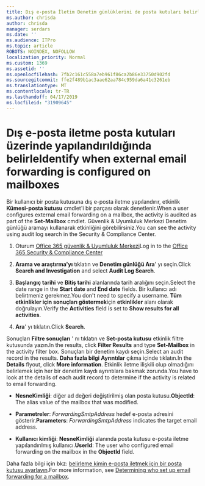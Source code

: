 ```yaml
---
title: Dış e-posta İletim Denetim günlüklerini de posta kutuları belirle
ms.author: chrisda
author: chrisda
manager: serdars
ms.date: ''
ms.audience: ITPro
ms.topic: article
ROBOTS: NOINDEX, NOFOLLOW
localization_priority: Normal
ms.custom: 1369
ms.assetid: ''
ms.openlocfilehash: 7fb2c161c558a7eb961f86ca2b86e33750d902fd
ms.sourcegitcommit: ffe2f489b1ac3aae62aa784c959da6a41c3261eb
ms.translationtype: MT
ms.contentlocale: tr-TR
ms.lasthandoff: 04/17/2019
ms.locfileid: "31909645"
---
```

# <a name="identify-when-external-email-forwarding-is-configured-on-mailboxes"></a><span data-ttu-id="208af-102">Dış e-posta iletme posta kutuları üzerinde yapılandırıldığında belirle</span><span class="sxs-lookup"><span data-stu-id="208af-102">Identify when external email forwarding is configured on mailboxes</span></span>

<span data-ttu-id="208af-103">Bir kullanıcı bir posta kutusuna dış e-posta iletme yapılandırır, etkinlik **Kümesi-posta kutusu** cmdlet'i bir parçası olarak denetlenir.</span><span class="sxs-lookup"><span data-stu-id="208af-103">When a user configures external email forwarding on a mailbox, the activity is audited as part of the **Set-Mailbox** cmdlet.</span></span> <span data-ttu-id="208af-104">Güvenlik & Uyumluluk Merkezi Denetim günlüğü aramayı kullanarak etkinliğini görebilirsiniz.</span><span class="sxs-lookup"><span data-stu-id="208af-104">You can see the activity using audit log search in the Security & Compliance Center.</span></span>

1. <span data-ttu-id="208af-105">Oturum [Office 365 güvenlik & Uyumluluk Merkezi](https://protection.office.com/)</span><span class="sxs-lookup"><span data-stu-id="208af-105">Log in to the [Office 365 Security & Compliance Center](https://protection.office.com/)</span></span>

2. <span data-ttu-id="208af-106">**Arama ve araştırma'yı** tıklatın ve **Denetim günlüğü Ara**' yı seçin.</span><span class="sxs-lookup"><span data-stu-id="208af-106">Click **Search and Investigation** and select **Audit Log Search**.</span></span>

3. <span data-ttu-id="208af-107">**Başlangıç tarihi** ve **Bitiş tarihi** alanlarında tarih aralığını seçin.</span><span class="sxs-lookup"><span data-stu-id="208af-107">Select the date range in the **Start date** and **End date** fields.</span></span> <span data-ttu-id="208af-108">Bir kullanıcı adı belirtmeniz gerekmez.</span><span class="sxs-lookup"><span data-stu-id="208af-108">You don't need to specify a username.</span></span> <span data-ttu-id="208af-109">**Tüm etkinlikler için sonuçları göstermek**için **etkinlikler** alanı olarak doğrulayın.</span><span class="sxs-lookup"><span data-stu-id="208af-109">Verify the **Activities** field is set to **Show results for all activities**.</span></span>

4. <span data-ttu-id="208af-110">**Ara**' yı tıklatın.</span><span class="sxs-lookup"><span data-stu-id="208af-110">Click **Search**.</span></span>

<span data-ttu-id="208af-111">Sonuçları **Filtre sonuçları** ' nı tıklatın ve **Set-posta kutusu** etkinlik filtre kutusunda yazın.</span><span class="sxs-lookup"><span data-stu-id="208af-111">In the results, click **Filter Results** and type **Set-Mailbox** in the activity filter box.</span></span> <span data-ttu-id="208af-112">Sonuçları bir denetim kaydı seçin.</span><span class="sxs-lookup"><span data-stu-id="208af-112">Select an audit record in the results.</span></span> <span data-ttu-id="208af-113">**Daha fazla bilgi** **Ayrıntılar** çıkma içinde tıklatın.</span><span class="sxs-lookup"><span data-stu-id="208af-113">In the **Details** flyout, click **More information**.</span></span> <span data-ttu-id="208af-114">Etkinlik iletme ilişkili olup olmadığını belirlemek için her bir denetim kaydı ayrıntılara bakmak zorunda.</span><span class="sxs-lookup"><span data-stu-id="208af-114">You have to look at the details of each audit record to determine if the activity is related to email forwarding.</span></span>

- <span data-ttu-id="208af-115">**NesneKimliği**: diğer ad değeri değiştirilmiş olan posta kutusu.</span><span class="sxs-lookup"><span data-stu-id="208af-115">**ObjectId**: The alias value of the mailbox that was modified.</span></span>

- <span data-ttu-id="208af-116">**Parametreler**: _ForwardingSmtpAddress_ hedef e-posta adresini gösterir.</span><span class="sxs-lookup"><span data-stu-id="208af-116">**Parameters**: _ForwardingSmtpAddress_ indicates the target email address.</span></span>

- <span data-ttu-id="208af-117">**Kullanıcı kimliği**: **NesneKimliği** alanında posta kutusu e-posta iletme yapılandırılmış kullanıcı.</span><span class="sxs-lookup"><span data-stu-id="208af-117">**UserId**: The user who configured email forwarding on the mailbox in the **ObjectId** field.</span></span>

<span data-ttu-id="208af-118">Daha fazla bilgi için bkz: [belirleme kimin e-posta iletmek için bir posta kutusu ayarlayın](https://docs.microsoft.com/office365/securitycompliance/auditing-troubleshooting-scenarios#determining-who-set-up-email-forwarding-for-a-mailbox).</span><span class="sxs-lookup"><span data-stu-id="208af-118">For more information, see [Determining who set up email forwarding for a mailbox](https://docs.microsoft.com/office365/securitycompliance/auditing-troubleshooting-scenarios#determining-who-set-up-email-forwarding-for-a-mailbox).</span></span>
